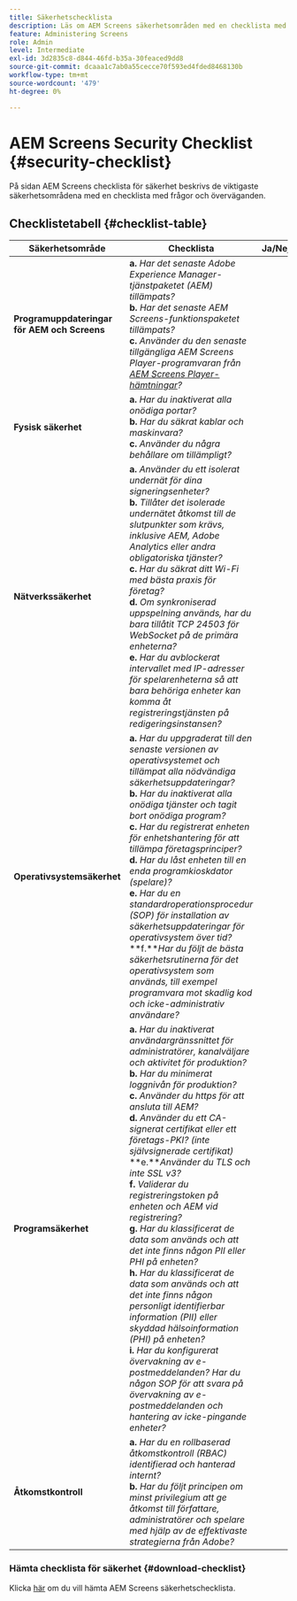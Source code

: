 ```yaml
---
title: Säkerhetschecklista
description: Läs om AEM Screens säkerhetsområden med en checklista med frågor och överväganden.
feature: Administering Screens
role: Admin
level: Intermediate
exl-id: 3d2835c8-d844-46fd-b35a-30feaced9dd8
source-git-commit: dcaaa1c7ab0a55cecce70f593ed4fded8468130b
workflow-type: tm+mt
source-wordcount: '479'
ht-degree: 0%

---
```


# AEM Screens Security Checklist {#security-checklist}

På sidan AEM Screens checklista för säkerhet beskrivs de viktigaste säkerhetsområdena med en checklista med frågor och överväganden.

## Checklistetabell {#checklist-table}

| **Säkerhetsområde** | **Checklista** | **Ja/Nej/NA** |
|---|---|---|
| **Programuppdateringar för AEM och Screens** | **a.** *Har det senaste Adobe Experience Manager-tjänstpaketet (AEM) tillämpats?* <br>**b.** *Har det senaste AEM Screens-funktionspaketet tillämpats?* <br>**c.** *Använder du den senaste tillgängliga AEM Screens Player-programvaran från [AEM Screens Player-hämtningar](https://download.macromedia.com/screens/)?* |
| **Fysisk säkerhet** | **a.** *Har du inaktiverat alla onödiga portar?* <br>**b.** *Har du säkrat kablar och maskinvara?* <br>**c.** *Använder du några behållare om tillämpligt?* |
| **Nätverkssäkerhet** | **a.** *Använder du ett isolerat undernät för dina signeringsenheter?* <br>**b.** *Tillåter det isolerade undernätet åtkomst till de slutpunkter som krävs, inklusive AEM, Adobe Analytics eller andra obligatoriska tjänster?* <br>**c.** *Har du säkrat ditt Wi-Fi med bästa praxis för företag?* <br>**d.** *Om synkroniserad uppspelning används, har du bara tillåtit TCP 24503 för WebSocket på de primära enheterna?* <br>**e.** *Har du avblockerat intervallet med IP-adresser för spelarenheterna så att bara behöriga enheter kan komma åt registreringstjänsten på redigeringsinstansen?* |
| **Operativsystemsäkerhet** | **a.** *Har du uppgraderat till den senaste versionen av operativsystemet och tillämpat alla nödvändiga säkerhetsuppdateringar?* <br>**b.** *Har du inaktiverat alla onödiga tjänster och tagit bort onödiga program?* <br>**c.** *Har du registrerat enheten för enhetshantering för att tillämpa företagsprinciper?* <br>**d.** *Har du låst enheten till en enda programkioskdator (spelare)?* <br>**e.** *Har du en standardroperationsprocedur (SOP) för installation av säkerhetsuppdateringar för operativsystem över tid?*<br>**f.***Har du följt de bästa säkerhetsrutinerna för det operativsystem som används, till exempel programvara mot skadlig kod och icke-administrativ användare?* |
| **Programsäkerhet** | **a.** *Har du inaktiverat användargränssnittet för administratörer, kanalväljare och aktivitet för produktion?* <br>**b.** *Har du minimerat loggnivån för produktion?* <br>**c.** *Använder du https för att ansluta till AEM?* <br>**d.** *Använder du ett CA-signerat certifikat eller ett företags-PKI? (inte självsignerade certifikat)*<br>**e.***Använder du TLS och inte SSL v3?*<br>**f.** *Validerar du registreringstoken på enheten och AEM vid registrering?*<br> **g.** *Har du klassificerat de data som används och att det inte finns någon PII eller PHI på enheten?*<br> **h.** *Har du klassificerat de data som används och att det inte finns någon personligt identifierbar information (PII) eller skyddad hälsoinformation (PHI) på enheten?*<br> **i.** *Har du konfigurerat övervakning av e-postmeddelanden? Har du någon SOP för att svara på övervakning av e-postmeddelanden och hantering av icke-pingande enheter?* |
| **Åtkomstkontroll** | **a.** *Har du en rollbaserad åtkomstkontroll (RBAC) identifierad och hanterad internt?* <br>**b.** *Har du följt principen om minst privilegium att ge åtkomst till författare, administratörer och spelare med hjälp av de effektivaste strategierna från Adobe?* |

### Hämta checklista för säkerhet {#download-checklist}

Klicka [här](/help/user-guide/assets/AEMScreens-SecurityChecklist.pdf) om du vill hämta AEM Screens säkerhetschecklista.
